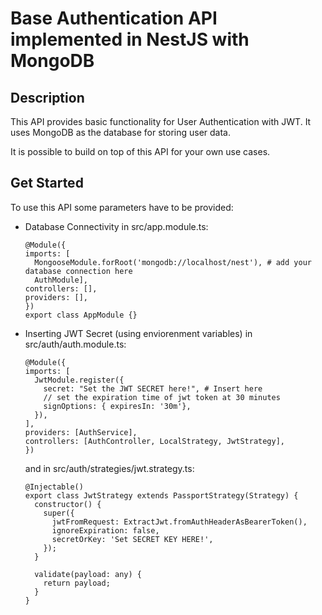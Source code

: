 # Base Authentication API implemented in NestJS with MongoDB

## Description

This API provides basic functionality for User Authentication with JWT.
It uses MongoDB as the database for storing user data.

It is possible to build on top of this API for your own use cases.


## Get Started

To use this API some parameters have to be provided:
- Database Connectivity in src/app.module.ts:
  ```
  @Module({
  imports: [
    MongooseModule.forRoot('mongodb://localhost/nest'), # add your database connection here
    AuthModule],
  controllers: [],
  providers: [],
  })
  export class AppModule {}
  ```

- Inserting JWT Secret (using enviorenment variables) in src/auth/auth.module.ts:
  ```
  @Module({
  imports: [
    JwtModule.register({
      secret: "Set the JWT SECRET here!", # Insert here
      // set the expiration time of jwt token at 30 minutes
      signOptions: { expiresIn: '30m'},
    }),
  ],
  providers: [AuthService],
  controllers: [AuthController, LocalStrategy, JwtStrategy],
  })
  ```
  
  and in src/auth/strategies/jwt.strategy.ts:
  ```
  @Injectable()
  export class JwtStrategy extends PassportStrategy(Strategy) {
    constructor() {
      super({
        jwtFromRequest: ExtractJwt.fromAuthHeaderAsBearerToken(),
        ignoreExpiration: false,
        secretOrKey: 'Set SECRET KEY HERE!',
      });
    }
  
    validate(payload: any) {
      return payload;
    }
  }
  ```

